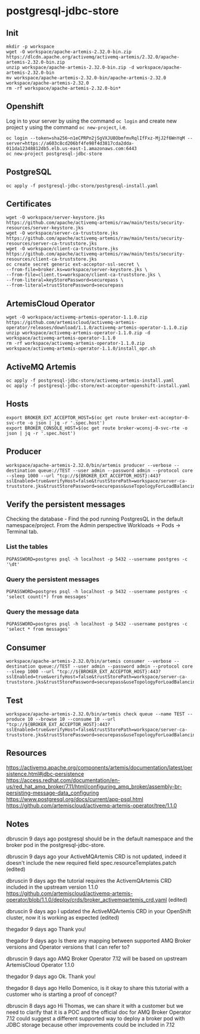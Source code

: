 # postgresql-jdbc-store

## Init
```
mkdir -p workspace
wget -O workspace/apache-artemis-2.32.0-bin.zip https://dlcdn.apache.org/activemq/activemq-artemis/2.32.0/apache-artemis-2.32.0-bin.zip
unzip workspace/apache-artemis-2.32.0-bin.zip -d workspace/apache-artemis-2.32.0-bin
mv workspace/apache-artemis-2.32.0-bin/apache-artemis-2.32.0 workspace/apache-artemis-2.32.0
rm -rf workspace/apache-artemis-2.32.0-bin*
```

## Openshift
Log in to your server by using the command `oc login` and create new project y using the command `oc new-project`, i.e.
```
oc login --token=sha256~n1eCPRPn2jSgVXJU8ObmfmvRqlIfFxz-MjJ2f6WnYqM --server=https://a603c8cd206bf4fe98f4d3817cda2dda-011da12348812db5.elb.us-east-1.amazonaws.com:6443
oc new-project postgresql-jdbc-store
```

## PostgreSQL
```
oc apply -f postgresql-jdbc-store/postgresql-install.yaml
```

## Certificates
```
wget -O workspace/server-keystore.jks https://github.com/apache/activemq-artemis/raw/main/tests/security-resources/server-keystore.jks
wget -O workspace/server-ca-truststore.jks https://github.com/apache/activemq-artemis/raw/main/tests/security-resources/server-ca-truststore.jks
wget -O workspace/client-ca-truststore.jks https://github.com/apache/activemq-artemis/raw/main/tests/security-resources/client-ca-truststore.jks
oc create secret generic ext-acceptor-ssl-secret \
--from-file=broker.ks=workspace/server-keystore.jks \
--from-file=client.ts=workspace/client-ca-truststore.jks \
--from-literal=keyStorePassword=securepass \
--from-literal=trustStorePassword=securepass
```

## ArtemisCloud Operator
```
wget -O workspace/activemq-artemis-operator-1.1.0.zip https://github.com/artemiscloud/activemq-artemis-operator/releases/download/1.1.0/activemq-artemis-operator-1.1.0.zip
unzip workspace/activemq-artemis-operator-1.1.0.zip -d workspace/activemq-artemis-operator-1.1.0
rm -rf workspace/activemq-artemis-operator-1.1.0.zip
workspace/activemq-artemis-operator-1.1.0/install_opr.sh
```

## ActiveMQ Artemis
```
oc apply -f postgresql-jdbc-store/activemq-artemis-install.yaml
oc apply -f postgresql-jdbc-store/ext-acceptor-openshift-install.yaml
```

## Hosts
```
export BROKER_EXT_ACCEPTOR_HOST=$(oc get route broker-ext-acceptor-0-svc-rte -o json | jq -r '.spec.host')
export BROKER_CONSOLE_HOST=$(oc get route broker-wconsj-0-svc-rte -o json | jq -r '.spec.host')
```

## Producer
```
workspace/apache-artemis-2.32.0/bin/artemis producer --verbose --destination queue://TEST --user admin --password admin --protocol core --sleep 1000 --url "tcp://${BROKER_EXT_ACCEPTOR_HOST}:443?sslEnabled=true&verifyHost=false&trustStorePath=workspace/server-ca-truststore.jks&trustStorePassword=securepass&useTopologyForLoadBalancing=false"
```

## Verify the persistent messages
Checking the database - Find the pod running PostgresQL in the default namespace/project. From the Admin perspective Workloads -> Pods -> Terminal tab.

### List the tables
```
PGPASSWORD=postgres psql -h localhost -p 5432 --username postgres -c '\dt'
```

### Query the persistent messages
```
PGPASSWORD=postgres psql -h localhost -p 5432 --username postgres -c 'select count(*) from messages'
```

### Query the message data
```
PGPASSWORD=postgres psql -h localhost -p 5432 --username postgres -c 'select * from messages'
```

## Consumer
```
workspace/apache-artemis-2.32.0/bin/artemis consumer --verbose --destination queue://TEST --user admin --password admin --protocol core --sleep 1000 --url "tcp://${BROKER_EXT_ACCEPTOR_HOST}:443?sslEnabled=true&verifyHost=false&trustStorePath=workspace/server-ca-truststore.jks&trustStorePassword=securepass&useTopologyForLoadBalancing=false"
```

## Test
```
workspace/apache-artemis-2.32.0/bin/artemis check queue --name TEST --produce 10 --browse 10 --consume 10 --url "tcp://${BROKER_EXT_ACCEPTOR_HOST}:443?sslEnabled=true&verifyHost=false&trustStorePath=workspace/server-ca-truststore.jks&trustStorePassword=securepass&useTopologyForLoadBalancing=false"
```

## Resources
https://activemq.apache.org/components/artemis/documentation/latest/persistence.html#jdbc-persistence 
https://access.redhat.com/documentation/en-us/red_hat_amq_broker/7.11/html/configuring_amq_broker/assembly-br-persisting-message-data_configuring 
https://www.postgresql.org/docs/current/app-psql.html 
https://github.com/artemiscloud/activemq-artemis-operator/tree/1.1.0 

## Notes
dbruscin
  9 days ago
postgresql should be in the default namespace and the broker pod in the postgresql-jdbc-store.


dbruscin
  9 days ago
your ActiveMQArtemis CRD is not updated, indeed it doesn't include the new required field spec.resourceTemplates.patch (edited) 


dbruscin
  9 days ago
the tutorial requires the ActivemQArtemis CRD included in the upstream version 1.1.0
https://github.com/artemiscloud/activemq-artemis-operator/blob/1.1.0/deploy/crds/broker_activemqartemis_crd.yaml (edited) 


dbruscin
  9 days ago
I updated the ActiveMQArtemis CRD in your OpenShift cluster, now it is working as expected (edited) 


thegador
  9 days ago
Thank you!


thegador
  9 days ago
Is there any mapping between supported AMQ Broker versions and Operator versions that I can refer to?


dbruscin
  9 days ago
AMQ Broker Operator 7.12 will be based on upstream ArtemisCloud Operator 1.1.0


thegador
  9 days ago
Ok. Thank you!


thegador
  8 days ago
Hello Domenico, is it okay to share this tutorial with a customer who is starting a proof of concept?


dbruscin
  8 days ago
Hi Thomas, we can share it with a customer but we need to clarify that it is a POC and the official doc for AMQ Broker Operator 7.12 could suggest a different supported way to deploy a broker pod with JDBC storage because other improvements could be included in 7.12
